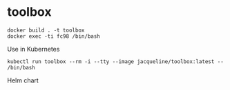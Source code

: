 # toolbox

```
docker build . -t toolbox
docker exec -ti fc98 /bin/bash
```
Use in Kubernetes

```
kubectl run toolbox --rm -i --tty --image jacqueline/toolbox:latest -- /bin/bash
```


Helm chart

